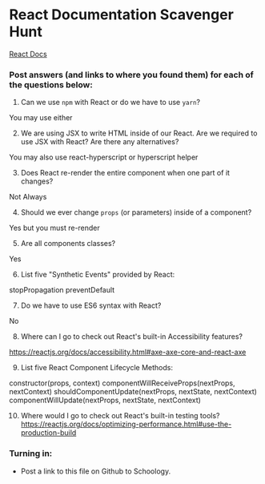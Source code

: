 # React Documentation Scavenger Hunt

[React Docs](https://facebook.github.io/react/docs/hello-world.html)

### Post answers (and links to where you found them) for each of the questions below:

1. Can we use `npm` with React or do we have to use `yarn`?

You may use either

2. We are using JSX to write HTML inside of our React. Are we required to use JSX with React? Are there any alternatives?

You may also use react-hyperscript or hyperscript helper

3. Does React re-render the entire component when one part of it changes?

Not Always

4. Should we ever change `props` (or parameters) inside of a component? 

Yes but you must re-render 

5. Are all components classes?

Yes 

6. List five "Synthetic Events" provided by React:

stopPropagation
preventDefault


7. Do we have to use ES6 syntax with React?

No

8. Where can I go to check out React's built-in Accessibility features?

https://reactjs.org/docs/accessibility.html#axe-axe-core-and-react-axe

9. List five React Component Lifecycle Methods:

constructor(props, context)
componentWillReceiveProps(nextProps, nextContext)
shouldComponentUpdate(nextProps, nextState, nextContext)
componentWillUpdate(nextProps, nextState, nextContext)

10. Where would I go to check out React's built-in testing tools?
https://reactjs.org/docs/optimizing-performance.html#use-the-production-build

### Turning in:

* Post a link to this file on Github to Schoology.
